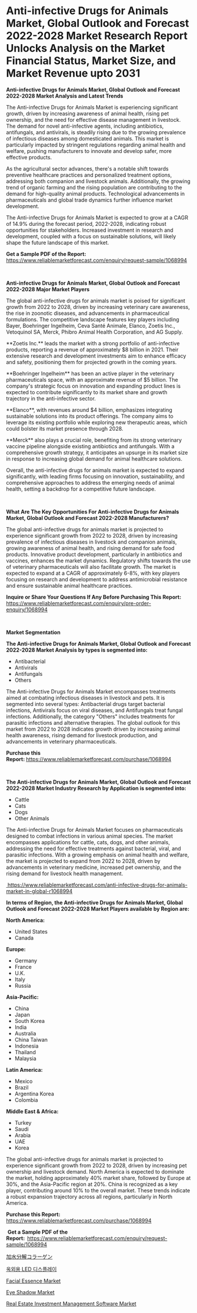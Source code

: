 <p><h1>Anti-infective Drugs for Animals Market, Global Outlook and Forecast 2022-2028 Market Research Report Unlocks Analysis on the Market Financial Status, Market Size, and Market Revenue upto 2031</h1></p><p><strong>Anti-infective Drugs for Animals Market, Global Outlook and Forecast 2022-2028 Market Analysis and Latest Trends</strong></p>
<p><p>The Anti-infective Drugs for Animals Market is experiencing significant growth, driven by increasing awareness of animal health, rising pet ownership, and the need for effective disease management in livestock. The demand for novel anti-infective agents, including antibiotics, antifungals, and antivirals, is steadily rising due to the growing prevalence of infectious diseases among domesticated animals. This market is particularly impacted by stringent regulations regarding animal health and welfare, pushing manufacturers to innovate and develop safer, more effective products.</p><p>As the agricultural sector advances, there's a notable shift towards preventive healthcare practices and personalized treatment options, addressing both companion and livestock animals. Additionally, the growing trend of organic farming and the rising population are contributing to the demand for high-quality animal products. Technological advancements in pharmaceuticals and global trade dynamics further influence market development.</p><p>The Anti-infective Drugs for Animals Market is expected to grow at a CAGR of 14.9% during the forecast period, 2022-2028, indicating robust opportunities for stakeholders. Increased investment in research and development, coupled with a focus on sustainable solutions, will likely shape the future landscape of this market.</p></p>
<p><strong>Get a Sample PDF of the Report:&nbsp;</strong> <a href="https://www.reliablemarketforecast.com/enquiry/request-sample/1068994?utm_campaign=1840&utm_medium=2&utm_source=Github&utm_content=ia&utm_term=04122024&utm_id=anti-infective-drugs-for-animals-market-global-outlook-and-forecast-2022-2028">https://www.reliablemarketforecast.com/enquiry/request-sample/1068994</a></p>
<p>&nbsp;</p>
<p><strong>Anti-infective Drugs for Animals Market, Global Outlook and Forecast 2022-2028 Major Market Players</strong></p>
<p><p>The global anti-infective drugs for animals market is poised for significant growth from 2022 to 2028, driven by increasing veterinary care awareness, the rise in zoonotic diseases, and advancements in pharmaceutical formulations. The competitive landscape features key players including Bayer, Boehringer Ingelheim, Ceva Santé Animale, Elanco, Zoetis Inc., Vetoquinol SA, Merck, Phibro Animal Health Corporation, and AG Supply.</p><p>**Zoetis Inc.** leads the market with a strong portfolio of anti-infective products, reporting a revenue of approximately $8 billion in 2021. Their extensive research and development investments aim to enhance efficacy and safety, positioning them for projected growth in the coming years.</p><p>**Boehringer Ingelheim** has been an active player in the veterinary pharmaceuticals space, with an approximate revenue of $5 billion. The company's strategic focus on innovation and expanding product lines is expected to contribute significantly to its market share and growth trajectory in the anti-infective sector.</p><p>**Elanco**, with revenues around $4 billion, emphasizes integrating sustainable solutions into its product offerings. The company aims to leverage its existing portfolio while exploring new therapeutic areas, which could bolster its market presence through 2028.</p><p>**Merck** also plays a crucial role, benefiting from its strong veterinary vaccine pipeline alongside existing antibiotics and antifungals. With a comprehensive growth strategy, it anticipates an upsurge in its market size in response to increasing global demand for animal healthcare solutions.</p><p>Overall, the anti-infective drugs for animals market is expected to expand significantly, with leading firms focusing on innovation, sustainability, and comprehensive approaches to address the emerging needs of animal health, setting a backdrop for a competitive future landscape.</p></p>
<p>&nbsp;</p>
<p><strong>What Are The Key Opportunities For Anti-infective Drugs for Animals Market, Global Outlook and Forecast 2022-2028 Manufacturers?</strong></p>
<p><p>The global anti-infective drugs for animals market is projected to experience significant growth from 2022 to 2028, driven by increasing prevalence of infectious diseases in livestock and companion animals, growing awareness of animal health, and rising demand for safe food products. Innovative product development, particularly in antibiotics and vaccines, enhances the market dynamics. Regulatory shifts towards the use of veterinary pharmaceuticals will also facilitate growth. The market is expected to expand at a CAGR of approximately 6-8%, with key players focusing on research and development to address antimicrobial resistance and ensure sustainable animal healthcare practices.</p></p>
<p><strong>Inquire or Share Your Questions If Any Before Purchasing This Report:</strong> <a href="https://www.reliablemarketforecast.com/enquiry/pre-order-enquiry/1068994?utm_campaign=1840&utm_medium=2&utm_source=Github&utm_content=ia&utm_term=04122024&utm_id=anti-infective-drugs-for-animals-market-global-outlook-and-forecast-2022-2028">https://www.reliablemarketforecast.com/enquiry/pre-order-enquiry/1068994</a></p>
<p>&nbsp;</p>
<p><strong>Market Segmentation</strong></p>
<p><strong>The Anti-infective Drugs for Animals Market, Global Outlook and Forecast 2022-2028 Market Analysis by types is segmented into:</strong></p>
<p><ul><li>Antibacterial</li><li>Antivirals</li><li>Antifungals</li><li>Others</li></ul></p>
<p><p>The Anti-infective Drugs for Animals Market encompasses treatments aimed at combating infectious diseases in livestock and pets. It is segmented into several types: Antibacterial drugs target bacterial infections, Antivirals focus on viral diseases, and Antifungals treat fungal infections. Additionally, the category "Others" includes treatments for parasitic infections and alternative therapies. The global outlook for this market from 2022 to 2028 indicates growth driven by increasing animal health awareness, rising demand for livestock production, and advancements in veterinary pharmaceuticals.</p></p>
<p><strong>Purchase this Report:&nbsp;</strong><a href="https://www.reliablemarketforecast.com/purchase/1068994?utm_campaign=1840&utm_medium=2&utm_source=Github&utm_content=ia&utm_term=04122024&utm_id=anti-infective-drugs-for-animals-market-global-outlook-and-forecast-2022-2028">https://www.reliablemarketforecast.com/purchase/1068994</a></p>
<p>&nbsp;</p>
<p><strong>The Anti-infective Drugs for Animals Market, Global Outlook and Forecast 2022-2028 Market Industry Research by Application is segmented into:</strong></p>
<p><ul><li>Cattle</li><li>Cats</li><li>Dogs</li><li>Other Animals</li></ul></p>
<p><p>The Anti-infective Drugs for Animals Market focuses on pharmaceuticals designed to combat infections in various animal species. The market encompasses applications for cattle, cats, dogs, and other animals, addressing the need for effective treatments against bacterial, viral, and parasitic infections. With a growing emphasis on animal health and welfare, the market is projected to expand from 2022 to 2028, driven by advancements in veterinary medicine, increased pet ownership, and the rising demand for livestock health management.</p></p>
<p><a href="https://www.reliablemarketforecast.com/anti-infective-drugs-for-animals-market-in-global-r1068994?utm_campaign=1840&utm_medium=2&utm_source=Github&utm_content=ia&utm_term=04122024&utm_id=anti-infective-drugs-for-animals-market-global-outlook-and-forecast-2022-2028">&nbsp;https://www.reliablemarketforecast.com/anti-infective-drugs-for-animals-market-in-global-r1068994</a></p>
<p><strong>In terms of Region, the Anti-infective Drugs for Animals Market, Global Outlook and Forecast 2022-2028 Market Players available by Region are:</strong></p>
<p>
    <p> <strong> North America: </strong>
        <ul>
            <li>United States</li>
            <li>Canada</li>
        </ul>
        </p> 
    <p> <strong> Europe: </strong>
        <ul>
            <li>Germany</li>
            <li>France</li>
            <li>U.K.</li>
            <li>Italy</li>
            <li>Russia</li>
        </ul>
        </p> 
    <p> <strong> Asia-Pacific: </strong>
        <ul>
            <li>China</li>
            <li>Japan</li>
            <li>South Korea</li>
            <li>India</li>
            <li>Australia</li>
            <li>China Taiwan</li>
            <li>Indonesia</li>
            <li>Thailand</li>
            <li>Malaysia</li>
        </ul>
        </p> 
    <p> <strong> Latin America: </strong>
        <ul>
            <li>Mexico</li>
            <li>Brazil</li>
            <li>Argentina Korea</li>
            <li>Colombia</li>
        </ul>
        </p> 
    <p> <strong> Middle East & Africa: </strong>
        <ul>
            <li>Turkey</li>
            <li>Saudi</li>
            <li>Arabia</li>
            <li>UAE</li>
            <li>Korea</li>
        </ul>
    </p>
    </p>
<p><p>The global anti-infective drugs for animals market is projected to experience significant growth from 2022 to 2028, driven by increasing pet ownership and livestock demand. North America is expected to dominate the market, holding approximately 40% market share, followed by Europe at 30%, and the Asia-Pacific region at 20%. China is recognized as a key player, contributing around 10% to the overall market. These trends indicate a robust expansion trajectory across all regions, particularly in North America.</p></p>
<p><strong>Purchase this Report: </strong><a href="https://www.reliablemarketforecast.com/purchase/1068994?utm_campaign=1840&utm_medium=2&utm_source=Github&utm_content=ia&utm_term=04122024&utm_id=anti-infective-drugs-for-animals-market-global-outlook-and-forecast-2022-2028">https://www.reliablemarketforecast.com/purchase/1068994</a></p>
<p>&nbsp;<strong>Get a Sample PDF of the Report:&nbsp;&nbsp;</strong><a href="https://www.reliablemarketforecast.com/enquiry/request-sample/1068994?utm_campaign=1840&utm_medium=2&utm_source=Github&utm_content=ia&utm_term=04122024&utm_id=anti-infective-drugs-for-animals-market-global-outlook-and-forecast-2022-2028">https://www.reliablemarketforecast.com/enquiry/request-sample/1068994</a></p>
<p><strong></strong></p>
<p><p><a href="https://github.com/mohamedbakry57/Market-Research-Report-List-6/blob/main/255115426841.md?utm_campaign=1840&utm_medium=2&utm_source=Github&utm_content=ia&utm_term=04122024&utm_id=anti-infective-drugs-for-animals-market-global-outlook-and-forecast-2022-2028">加水分解コラーゲン</a></p><p><a href="https://github.com/laholand/Market-Research-Report-List-6/blob/main/869677726913.md?utm_campaign=1840&utm_medium=2&utm_source=Github&utm_content=ia&utm_term=04122024&utm_id=anti-infective-drugs-for-animals-market-global-outlook-and-forecast-2022-2028">옥외용 LED 디스플레이</a></p><p><a href="https://www.linkedin.com/pulse/global-facial-essence-market-sector2024-2031-metrics-lsdve?utm_campaign=1840&utm_medium=2&utm_source=Github&utm_content=ia&utm_term=04122024&utm_id=anti-infective-drugs-for-animals-market-global-outlook-and-forecast-2022-2028">Facial Essence Market</a></p><p><a href="https://www.linkedin.com/pulse/eye-shadow-market-size-type-product-global-industry-n8cve?utm_campaign=1840&utm_medium=2&utm_source=Github&utm_content=ia&utm_term=04122024&utm_id=anti-infective-drugs-for-animals-market-global-outlook-and-forecast-2022-2028">Eye Shadow Market</a></p><p><a href="https://issuu.com/reportprime-2/docs/real-estate-investment-management-software-market-?utm_campaign=1840&utm_medium=2&utm_source=Github&utm_content=ia&utm_term=04122024&utm_id=anti-infective-drugs-for-animals-market-global-outlook-and-forecast-2022-2028">Real Estate Investment Management Software Market</a></p></p>